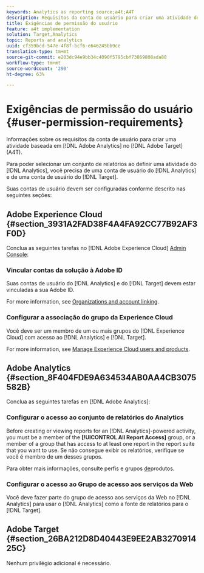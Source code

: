 ```yaml
---
keywords: Analytics as reporting source;a4t;A4T
description: Requisitos da conta do usuário para criar uma atividade do Adobe Analytics no Adobe Target (A4T).
title: Exigências de permissão do usuário
feature: a4t implementation
solution: Target,Analytics
topic: Reports and analytics
uuid: cf359bcd-547e-4f8f-bcf6-e646245bb9ce
translation-type: tm+mt
source-git-commit: e203dc94e9bb34c4090f5795cbf73869808ada88
workflow-type: tm+mt
source-wordcount: '290'
ht-degree: 63%

---
```



# Exigências de permissão do usuário {#user-permission-requirements}

Informações sobre os requisitos da conta de usuário para criar uma atividade baseada em [!DNL Adobe Analytics] no [!DNL Adobe Target] (A4T).

Para poder selecionar um conjunto de relatórios ao definir uma atividade do [!DNL Analytics], você precisa de uma conta de usuário do [!DNL Analytics] e de uma conta de usuário do [!DNL Target].

Suas contas de usuário devem ser configuradas conforme descrito nas seguintes seções:

## Adobe Experience Cloud {#section_3931A2FAD38F4A4FA92CC77B92AF3F0D}

Conclua as seguintes tarefas no [!DNL Adobe Experience Cloud] [Admin Console](https://adminconsole.adobe.com):

### Vincular contas da solução à Adobe ID

Suas contas de usuário do [!DNL Analytics] e do [!DNL Target] devem estar vinculadas a sua Adobe ID.

For more information, see [Organizations and account linking](https://docs.adobe.com/help/en/core-services/interface/manage-users-and-products/organizations.html).

### Configurar a associação do grupo da Experience Cloud

Você deve ser um membro de um ou mais grupos do [!DNL Experience Cloud] com acesso ao [!DNL Analytics] e [!DNL Target].

For more information, see [Manage Experience Cloud users and products](https://docs.adobe.com/content/help/en/core-services/interface/manage-users-and-products/admin-getting-started.html).

## Adobe Analytics {#section_8F404FDE9A634534AB0AA4CB3075582B}

Conclua as seguintes tarefas em [!DNL Adobe Analytics]:

### Configurar o acesso ao conjunto de relatórios do Analytics

Before creating or viewing reports for an [!DNL Analytics]-powered activity, you must be a member of the **[!UICONTROL All Report Access]** group, or a member of a group that has access to at least one report in the report suite that you want to use. Se não consegue exibir os relatórios, verifique se você é membro de um desses grupos.

Para obter mais informações, consulte perfis e grupos [de](https://docs.adobe.com/content/help/en/core-services/interface/manage-users-and-products/admin-getting-started.html#section_AB50558124D541CF80A0D3D76D35A4BF)produtos.

### Configurar o acesso ao Grupo de acesso aos serviços da Web

Você deve fazer parte do grupo de acesso aos serviços da Web no [!DNL Analytics] para usar o [!DNL Analytics] como a fonte de relatórios para o [!DNL Target].

## Adobe Target {#section_26BA212D8D40443E9EE2AB327091425C}

Nenhum privilégio adicional é necessário.
